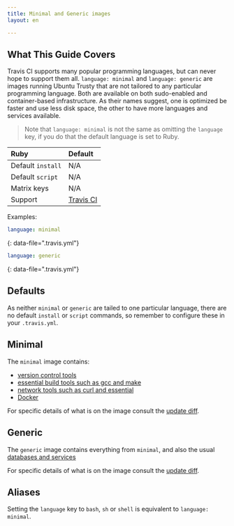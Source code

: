 ```yaml
---
title: Minimal and Generic images
layout: en

---
```


## What This Guide Covers

Travis CI supports many popular programming languages, but can never hope to support them all. `language: minimal` and `language: generic` are images running Ubuntu Trusty  that are not tailored to any particular programming language. Both are available on both sudo-enabled and container-based infrastructure. As their names suggest, one is optimized be faster and use less disk space, the other to have more languages and services available.

> Note that `language: minimal` is not the same as omitting the `language` key, if you do that the default language is set to Ruby.

<aside markdown="block" class="ataglance">

| Ruby              | Default                                   |
|:------------------|:------------------------------------------|
| Default `install` | N/A                                       |
| Default `script`  | N/A                                       |
| Matrix keys       | N/A                                       |
| Support           | [Travis CI](mailto:support@travis-ci.com) |

Examples:

```yaml
language: minimal
```
{: data-file=".travis.yml"}


```yaml
language: generic
```
{: data-file=".travis.yml"}

</aside>

## Defaults

As neither `minimal` or `generic` are tailed to one particular language, there are no default `install` or `script` commands, so remember to configure these in your `.travis.yml`.

## Minimal

The `minimal` image contains:

* [version control tools](/user/reference/trusty/#version-control)
* [essential build tools such as gcc and make](/user/reference/trusty/#compilers--build-toolchain)
* [network tools such as curl and essential](/user/reference/trusty/#networking-tools)
* [Docker](/user/reference/trusty/#docker)

For specific details of what is on the image consult the [update diff](https://stackmeta-production.herokuapp.com/diff/travis-ci-connie-trusty-1499451964/travis-ci-connie-trusty-1503972833?items=bin-lib.SHA256SUMS,system_info.json,dpkg-manifest.json,TRAVIS_COOKBOOKS_SHA,PACKER_TEMPLATES_SHA&format=text).

## Generic

The `generic` image contains everything from `minimal`, and also the usual [databases and services](/user/reference/trusty/#databases-and-services)

For specific details of what is on the image consult the [update diff](https://stackmeta-production.herokuapp.com/diff/travis-ci-garnet-trusty-1499451966/travis-ci-garnet-trusty-1503972833?items=bin-lib.SHA256SUMS,system_info.json,dpkg-manifest.json,TRAVIS_COOKBOOKS_SHA,PACKER_TEMPLATES_SHA&format=text).


## Aliases

Setting the `language` key to `bash`, `sh` or `shell` is equivalent to `language: minimal`.
